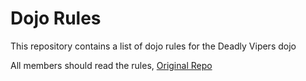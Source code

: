 Dojo Rules
==========

This repository contains a list of dojo rules for the Deadly Vipers dojo

All members should read the rules, [Original Repo](https://github.com/deadlyvipers)
